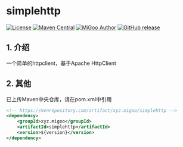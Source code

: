 # simplehttp

[![License](http://img.shields.io/badge/license-MIT-blue.svg)](https://github.com/XiaoMiSum/simplehttp/blob/master/LICENSE)
[![Maven Central](https://maven-badges.herokuapp.com/maven-central/xyz.migoo/simplehttp/badge.svg)](https://maven-badges.herokuapp.com/maven-central/xyz.migoo/simplehttp)
[![MiGoo Author](https://img.shields.io/badge/Author-xiaomi-yellow.svg)](https://github.com/XiaoMiSum)
[![GitHub release](https://img.shields.io/github/release/XiaoMiSum/simplehttp.svg)](https://github.com/XiaoMiSum/simplehttp/releases)
## 1. 介绍

一个简单的httpclient，基于Apache HttpClient
    
 
## 2. 其他

已上传Maven中央仓库，请在pom.xml中引用

``` xml
<!-- https://mvnrepository.com/artifact/xyz.migoo/simplehttp -->
<dependency>
    <groupId>xyz.migoo</groupId>
    <artifactId>simplehttp</artifactId>
    <version>${version}</version>
</dependency>
```

